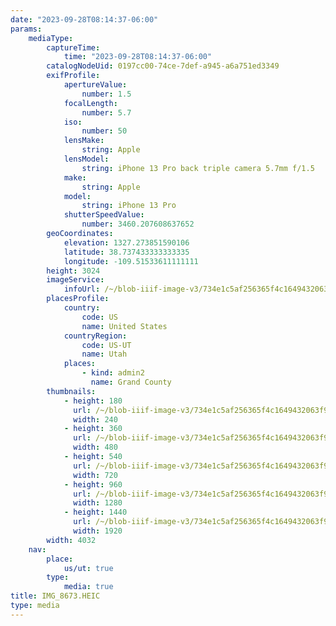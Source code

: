 ```yaml
---
date: "2023-09-28T08:14:37-06:00"
params:
    mediaType:
        captureTime:
            time: "2023-09-28T08:14:37-06:00"
        catalogNodeUid: 0197cc00-74ce-7def-a945-a6a751ed3349
        exifProfile:
            apertureValue:
                number: 1.5
            focalLength:
                number: 5.7
            iso:
                number: 50
            lensMake:
                string: Apple
            lensModel:
                string: iPhone 13 Pro back triple camera 5.7mm f/1.5
            make:
                string: Apple
            model:
                string: iPhone 13 Pro
            shutterSpeedValue:
                number: 3460.207608637652
        geoCoordinates:
            elevation: 1327.273851590106
            latitude: 38.737433333333335
            longitude: -109.51533611111111
        height: 3024
        imageService:
            infoUrl: /~/blob-iiif-image-v3/734e1c5af256365f4c1649432063f98246c3f694171d95b8abc90219427f96c4/info.json
        placesProfile:
            country:
                code: US
                name: United States
            countryRegion:
                code: US-UT
                name: Utah
            places:
                - kind: admin2
                  name: Grand County
        thumbnails:
            - height: 180
              url: /~/blob-iiif-image-v3/734e1c5af256365f4c1649432063f98246c3f694171d95b8abc90219427f96c4/full/240%2C180/0/default.jpg
              width: 240
            - height: 360
              url: /~/blob-iiif-image-v3/734e1c5af256365f4c1649432063f98246c3f694171d95b8abc90219427f96c4/full/480%2C360/0/default.jpg
              width: 480
            - height: 540
              url: /~/blob-iiif-image-v3/734e1c5af256365f4c1649432063f98246c3f694171d95b8abc90219427f96c4/full/720%2C540/0/default.jpg
              width: 720
            - height: 960
              url: /~/blob-iiif-image-v3/734e1c5af256365f4c1649432063f98246c3f694171d95b8abc90219427f96c4/full/1280%2C960/0/default.jpg
              width: 1280
            - height: 1440
              url: /~/blob-iiif-image-v3/734e1c5af256365f4c1649432063f98246c3f694171d95b8abc90219427f96c4/full/1920%2C1440/0/default.jpg
              width: 1920
        width: 4032
    nav:
        place:
            us/ut: true
        type:
            media: true
title: IMG_8673.HEIC
type: media
---
```

